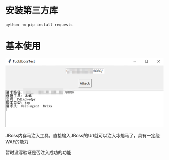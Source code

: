 # 安装第三方库
```shell
python -m pip install requests
```

# 基本使用

![](./images/1.png)

JBoss内存马注入工具，直接输入JBoss的Url就可以注入冰蝎马了，具有一定绕WAF的能力

暂时没写验证是否注入成功的功能
